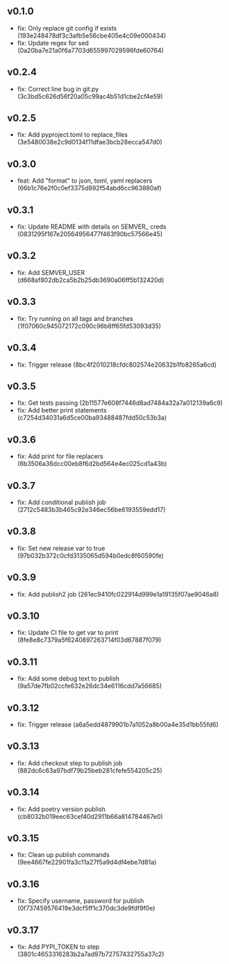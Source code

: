 ## v0.1.0

- fix: Only replace git config if exists (193e248478df3c3afb5e56cbe405e4c09e000434)
- fix: Update regex for sed (0a20ba7e21a0f6a7703d655997029596fde60764)

## v0.2.4

- fix: Correct line bug in git.py (3c3bd5c626d56f20a05c99ac4b51d1cbe2cf4e59)

## v0.2.5

- fix: Add pyproject.toml to replace_files (3e5480038e2c9d0134f11dfae3bcb28ecca547d0)

## v0.3.0

- feat: Add "format" to json, toml, yaml replacers (66b1c76e2f0c0ef3375d892f54abd6cc963880af)

## v0.3.1

- fix: Update README with details on SEMVER_ creds (0831295f167e20564956477f463f90bc57566e45)

## v0.3.2

- fix: Add SEMVER_USER (d668af802db2ca5b2b25db3690a06ff5b132420d)

## v0.3.3

- fix: Try running on all tags and branches (1f07060c945072172c090c96b8ff65fd53093d35)

## v0.3.4

- fix: Trigger release (8bc4f2010218cfdc802574e20632b1fb8265a6cd)

## v0.3.5

- fix: Get tests passing (2b11577e608f7446d8ad7484a32a7a012139a6c9)
- fix: Add better print statements (c7254d34031a6d5ce00ba93488487fdd50c53b3a)

## v0.3.6

- fix: Add print for file replacers (6b3506a36dcc00eb8f6d2bd564e4ec025cd1a43b)

## v0.3.7

- fix: Add conditional publish job (2712c5483b3b465c92e346ec56be6193559edd17)

## v0.3.8

- fix: Set new release var to true (97b032b372c0cfd3135065d594b0edc8f60590fe)

## v0.3.9

- fix: Add publish2 job (261ec9410fc022914d999e1a19135f07ae9046a8)

## v0.3.10

- fix: Update CI file to get var to print (8fe8e8c7379a5f6240897263714f03d67887f079)

## v0.3.11

- fix: Add some debug text to publish (9a57de7fb02ccfe632e26dc34e6116cdd7a56685)

## v0.3.12

- fix: Trigger release (a6a5edd4879901b7a1052a8b00a4e35d1bb55fd6)

## v0.3.13

- fix: Add checkout step to publish job (882dc6c63a97bdf79b25beb281cfefe554205c25)

## v0.3.14

- fix: Add poetry version publish (cb8032b019eec63cef40d2911b66a814784467e0)

## v0.3.15

- fix: Clean up publish commands (9ee4667fe22901fa3c11a27f5a9d4df4ebe7d81a)

## v0.3.16

- fix: Specify username, password for publish (0f737459576419e3dcf5ff1c370dc3de9fdf9f0e)

## v0.3.17

- fix: Add PYPI_TOKEN to step (3801c4653316283b2a7ad97b72757432755a37c2)

